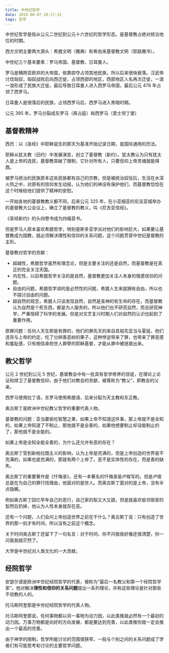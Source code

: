 ```yaml
---
title: 中世纪哲学
date: 2019-08-07 20:17:12
tags: 哲学
---
```


中世纪哲学是指从公元二世纪到公元十六世纪的哲学形态。是基督教占绝对统治地位的时期。

西方文明主要两大源头：希腊文明（雅典）和希伯来基督教文明（耶路撒冷）。

中世纪三个基本要素：罗马帝国、基督教、日耳曼人。

罗马是横跨亚欧非的大帝国，依靠掠夺占领其他民族，所以后来很快衰落。汉武帝讨伐匈奴，匈奴战败后向西迁徙，占领西部的地区，西部地区人名再次迁徙，一浪一浪形成了民族大迁徙，最后导致日耳曼人进入西罗马帝国，最后公元 476 年占领了西罗马。

日耳曼人是很落后的民族，占领西罗马后，西罗马进入黑暗时期。

公元 395 年，罗马分裂成东罗马（拜占庭）和西罗马（君士坦丁堡）

## 基督教精神

西历：以《圣经》中耶稣诞生的那天为基准开始记录日期，是国际通用的历法。

耶稣从犹太教（旧约）中发展演变，创立了基督教（新约）。犹太教认为只有犹太人是上帝的选民，基督教突破了限制，它针对所有人，只要信仰上帝灵魂就能得救。

被罗马统治的民族原本这些民族都有自己的宗教，但是被统治奴役后，生活在水深火热之中，对原有的信仰发生动摇，认为他们的神没有保护他们，而基督教恰恰在这个时候给他们提供了精神的安慰。

一开始各地的基督教教义都不同，后来公元 325 年，在小亚细亚的尼吉亚城举办的基督教大公会议上，确立了基督教的教义，叫《尼吉亚信经》。

《圣经新约》的头四卷书成为四福音书。

但是罗马人原本喜欢希腊哲学，特别是斯多亚学派对他们的影响巨大，如果要让基督教成为国教，就必须解决理性和信仰的关系问题，这个问题贯穿中世纪基督教的主形。

基督教对哲学的贡献：

- 超越性，希腊哲学虽然有理念论，但是主要关注的还是自然，而基督教是在真正的完全关注天国。
- 内在性，以前希腊哲学关注的是自然，基督教更加关注人本身的情感信仰的问题。
- 自由的问题，希腊哲学讲的是必然性的问题，希腊人生来就拥有自由，所以也不探讨自由的问题。
- 超自然的观念，希腊人只谈发现自然，自然是圣神的有生命的存在，而基督教认为自然是个死东西，都是为人服务的，所以他们也不研究自然，而去研究神学，严重阻碍了科学的发展。但是对文艺复兴时期人们对自然的认识也起到了重要作用。

原罪问题：任何人天生即是有罪的，他们的罪先天的来自其祖先亚当与夏娃，他们违背与上帝的约定，吃了分辨善恶树的果子，这种悖逆带来了罪，也带来了罪恶感和羞耻感，只有相信承担世人罪孽的耶稣基督，才能从罪中被拯救出来。

## 教父哲学

公元 2 世纪到公元 5 世纪，基督教会中有一批具有哲学修养的信徒，在理论上论证和捍卫了基督教信仰，由于他们对教会的贡献，被尊称为“教父”，即教会的父亲。

西罗马使用拉丁语，东罗马使用希腊语，后来分裂为天主教和东正教。

奥古斯丁是欧洲中世纪教父哲学的重要代表人物。

基督教的问题：亚当要偷吃智慧之果，如果上帝不知道这件事，那上帝就不是全知的，如果上帝知道了不制止，那他就不是全善的，如果他想要制止却没能制止的了，那他就不是全能的。

如果上帝是全知全能全善的，为什么还允许有恶的存在？

奥古斯丁受到新柏拉图主义的影响，认为上帝是完满的，但是上帝创造的世界是不完满的，如果也是完满的，那就有两个上帝了。恶不是实体性的存在，而是善的缺失。

奥古斯丁的重要著作是《忏悔录》，还有一本著名的忏悔录是卢梭写的。但是卢梭总是在为自己的罪行找理由，他面对的是世人。而奥古斯丁面对的是上帝，没有半点隐瞒。

例如奥古斯丁回忆早年自己的恶行，自己家的梨又大又甜，但是就喜欢偷邻居家的梨然后扔掉，他认为人性本身就存在恶。

还有一个问题，人们会问上帝创造世界之前在干什么？奥古斯丁说：只有创造了世界的那一刻才有时间，所以没有之前这个概念。

关于时间奥古斯丁还留下了一句名言：对于时间，你不问我我好像还很清楚，你一问我我就茫然了。

大学是中世纪对人类文化的一大贡献。

## 经院哲学

安瑟尔谟是欧洲中世纪经院哲学的代表，被称为“最后一名教父和第一个经院哲学家”。他对解决**理性和信仰的关系问题**提出一系列理论，并称这些理论是针对那些不信教的人的。

托马斯阿奎那是中世纪经院哲学的代表人物。

托马斯阿奎那说，任何事物都以另一事物为动力因，以此类推就必然有一个最初的动力因。万事万物都是向好的方向发展，都是要达到完善，以此类推你就一定会推出一个最高的完善。

由于神学的限制，哲学所能讨论的范围很狭窄，一般与个别之间的关系问题成了学者们有可能思考和讨论的主要哲学问题。
